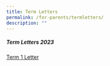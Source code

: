```yaml
---
title: Term Letters
permalink: /for-parents/termletters/
description: ""
---
```

##### Term Letters 2023
[Term 1 Letter](/files/Term%20Letters/2023%20Term%201%20Letter.pdf)